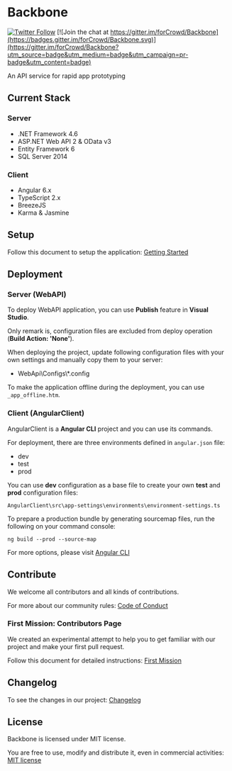# Backbone

[![Twitter Follow](https://img.shields.io/twitter/follow/forCrowd.svg?style=social)](https://twitter.com/forCrowd)
[![Join the chat at https://gitter.im/forCrowd/Backbone](https://badges.gitter.im/forCrowd/Backbone.svg)](https://gitter.im/forCrowd/Backbone?utm_source=badge&utm_medium=badge&utm_campaign=pr-badge&utm_content=badge)

An API service for rapid app prototyping

## Current Stack

### Server

* .NET Framework 4.6
* ASP.NET Web API 2 & OData v3
* Entity Framework 6
* SQL Server 2014

### Client

* Angular 6.x
* TypeScript 2.x
* BreezeJS
* Karma & Jasmine

## Setup

Follow this document to setup the application: [Getting Started](https://github.com/forcrowd/Backbone/wiki/Getting-Started)

## Deployment

### Server (WebAPI)

To deploy WebAPI application, you can use **Publish** feature in **Visual Studio**.  

Only remark is, configuration files are excluded from deploy operation (**Build Action: 'None'**).  

When deploying the project, update following configuration files with your own settings and manually copy them to your server:
* WebApi\Configs\\*.config

To make the application offline during the deployment, you can use `_app_offline.htm`.

### Client (AngularClient)

AngularClient is a **Angular CLI** project and you can use its commands.

For deployment, there are three environments defined in `angular.json` file:
* dev
* test
* prod

You can use **dev** configuration as a base file to create your own **test** and **prod** configuration files:

    AngularClient\src\app-settings\environments\environment-settings.ts

To prepare a production bundle by generating sourcemap files, run the following on your command console:

    ng build --prod --source-map

For more options, please visit [Angular CLI](https://github.com/angular/angular-cli)

## Contribute

We welcome all contributors and all kinds of contributions.  

For more about our community rules: [Code of Conduct](/CODE_OF_CONDUCT.md)

### First Mission: Contributors Page

We created an experimental attempt to help you to get familiar with our project and make your first pull request.

Follow this document for detailed instructions: [First Mission](https://github.com/forCrowd/Backbone/wiki/First-Mission)

## Changelog

To see the changes in our project: [Changelog](/CHANGELOG.md)

## License

Backbone is licensed under MIT license.

You are free to use, modify and distribute it, even in commercial activities: [MIT license](/LICENSE)
